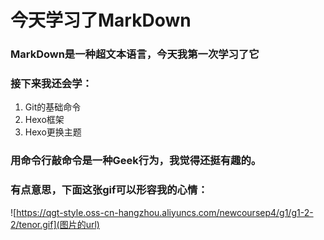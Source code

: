 # 今天学习了MarkDown
###  MarkDown是一种超文本语言，今天我第一次学习了它

### 接下来我还会学：
1. Git的基础命令
1. Hexo框架
1. Hexo更换主题

### 用命令行敲命令是一种Geek行为，我觉得还挺有趣的。
### 有点意思，下面这张gif可以形容我的心情：
![https://qgt-style.oss-cn-hangzhou.aliyuncs.com/newcoursep4/g1/g1-2-2/tenor.gif](图片的url)
